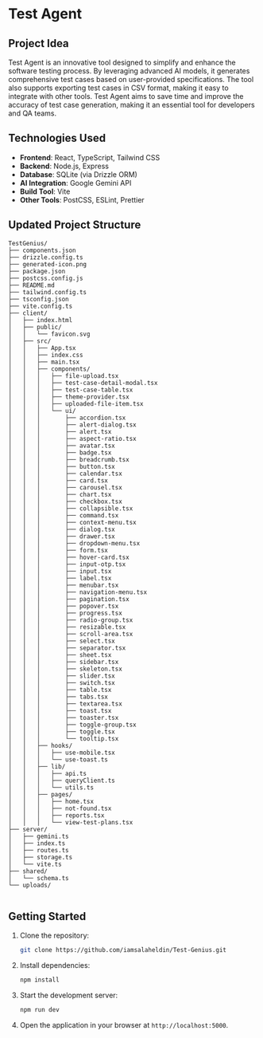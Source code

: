 # Test Agent

## Project Idea
Test Agent is an innovative tool designed to simplify and enhance the software testing process. By leveraging advanced AI models, it generates comprehensive test cases based on user-provided specifications. The tool also supports exporting test cases in CSV format, making it easy to integrate with other tools. Test Agent aims to save time and improve the accuracy of test case generation, making it an essential tool for developers and QA teams.

## Technologies Used
- **Frontend**: React, TypeScript, Tailwind CSS
- **Backend**: Node.js, Express
- **Database**: SQLite (via Drizzle ORM)
- **AI Integration**: Google Gemini API
- **Build Tool**: Vite
- **Other Tools**: PostCSS, ESLint, Prettier

## Updated Project Structure
```
TestGenius/
├── components.json
├── drizzle.config.ts
├── generated-icon.png
├── package.json
├── postcss.config.js
├── README.md
├── tailwind.config.ts
├── tsconfig.json
├── vite.config.ts
├── client/
│   ├── index.html
│   ├── public/
│   │   └── favicon.svg
│   ├── src/
│   │   ├── App.tsx
│   │   ├── index.css
│   │   ├── main.tsx
│   │   ├── components/
│   │   │   ├── file-upload.tsx
│   │   │   ├── test-case-detail-modal.tsx
│   │   │   ├── test-case-table.tsx
│   │   │   ├── theme-provider.tsx
│   │   │   ├── uploaded-file-item.tsx
│   │   │   └── ui/
│   │   │       ├── accordion.tsx
│   │   │       ├── alert-dialog.tsx
│   │   │       ├── alert.tsx
│   │   │       ├── aspect-ratio.tsx
│   │   │       ├── avatar.tsx
│   │   │       ├── badge.tsx
│   │   │       ├── breadcrumb.tsx
│   │   │       ├── button.tsx
│   │   │       ├── calendar.tsx
│   │   │       ├── card.tsx
│   │   │       ├── carousel.tsx
│   │   │       ├── chart.tsx
│   │   │       ├── checkbox.tsx
│   │   │       ├── collapsible.tsx
│   │   │       ├── command.tsx
│   │   │       ├── context-menu.tsx
│   │   │       ├── dialog.tsx
│   │   │       ├── drawer.tsx
│   │   │       ├── dropdown-menu.tsx
│   │   │       ├── form.tsx
│   │   │       ├── hover-card.tsx
│   │   │       ├── input-otp.tsx
│   │   │       ├── input.tsx
│   │   │       ├── label.tsx
│   │   │       ├── menubar.tsx
│   │   │       ├── navigation-menu.tsx
│   │   │       ├── pagination.tsx
│   │   │       ├── popover.tsx
│   │   │       ├── progress.tsx
│   │   │       ├── radio-group.tsx
│   │   │       ├── resizable.tsx
│   │   │       ├── scroll-area.tsx
│   │   │       ├── select.tsx
│   │   │       ├── separator.tsx
│   │   │       ├── sheet.tsx
│   │   │       ├── sidebar.tsx
│   │   │       ├── skeleton.tsx
│   │   │       ├── slider.tsx
│   │   │       ├── switch.tsx
│   │   │       ├── table.tsx
│   │   │       ├── tabs.tsx
│   │   │       ├── textarea.tsx
│   │   │       ├── toast.tsx
│   │   │       ├── toaster.tsx
│   │   │       ├── toggle-group.tsx
│   │   │       ├── toggle.tsx
│   │   │       └── tooltip.tsx
│   │   ├── hooks/
│   │   │   ├── use-mobile.tsx
│   │   │   └── use-toast.ts
│   │   ├── lib/
│   │   │   ├── api.ts
│   │   │   ├── queryClient.ts
│   │   │   └── utils.ts
│   │   ├── pages/
│   │   │   ├── home.tsx
│   │   │   ├── not-found.tsx
│   │   │   ├── reports.tsx
│   │   │   └── view-test-plans.tsx
├── server/
│   ├── gemini.ts
│   ├── index.ts
│   ├── routes.ts
│   ├── storage.ts
│   └── vite.ts
├── shared/
│   └── schema.ts
└── uploads/
  
```

## Getting Started
1. Clone the repository:
   ```bash
   git clone https://github.com/iamsalaheldin/Test-Genius.git
   ```

2. Install dependencies:
   ```bash
   npm install
   ```

3. Start the development server:
   ```bash
   npm run dev
   ```

4. Open the application in your browser at `http://localhost:5000`.

